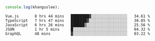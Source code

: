 ```js
console.log(khanguslee);
```

<!--START_SECTION:waka-->
```text
Vue.js       8 hrs 44 mins   ████████▓░░░░░░░░░░░░░░░░   34.61 % 
TypeScript   7 hrs 47 mins   ███████▓░░░░░░░░░░░░░░░░░   30.85 % 
JavaScript   6 hrs 26 mins   ██████▒░░░░░░░░░░░░░░░░░░   25.56 % 
JSON         1 hr 5 mins     █░░░░░░░░░░░░░░░░░░░░░░░░   04.32 % 
GraphQL      48 mins         ▓░░░░░░░░░░░░░░░░░░░░░░░░   03.22 % 
```
<!--END_SECTION:waka-->

<!--
**khanguslee/khanguslee** is a ✨ _special_ ✨ repository because its `README.md` (this file) appears on your GitHub profile.

Here are some ideas to get you started:

- 🔭 I’m currently working on ...
- 🌱 I’m currently learning ...
- 👯 I’m looking to collaborate on ...
- 🤔 I’m looking for help with ...
- 💬 Ask me about ...
- 📫 How to reach me: ...
- 😄 Pronouns: ...
- ⚡ Fun fact: ...
-->
